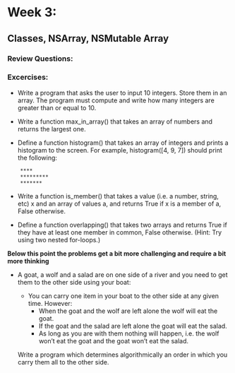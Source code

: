 # Week 3:
## Classes, NSArray, NSMutable Array

### Review Questions:

### Excercises:

- Write a program that asks the user to input 10 integers. Store them in an array. The program must compute and write how      many integers are greater than or equal to 10.    

- Write a function max_in_array() that takes an array of numbers and returns the largest one. 

- Define a function histogram() that takes an array of integers and prints a histogram to the screen. For example,               histogram([4, 9, 7]) should print the following:

```
    ****
    *********
    *******
```

- Write a function is_member() that takes a value (i.e. a number, string, etc) x and an array of values a, and returns True if x   is a member of a, False otherwise. 

- Define a function overlapping() that takes two arrays and returns True if they have at least one member in common, False        otherwise. (Hint: Try using two nested for-loops.)

**Below this point the problems get a bit more challenging and require a bit more thinking**
- A goat, a wolf and a salad are on one side of a river and you need to get them to the other side using your boat:
    - You can carry one item in your boat to the other side at any given time. However:
        - When the goat and the wolf are left alone the wolf will eat the goat. 
        - If the goat and the salad are left alone the goat will eat the salad.
        - As long as you are with them nothing will happen, i.e. the wolf won’t eat the goat and the goat won’t eat the                salad. 
        
  Write a program which determines algorithmically an order in which you carry them all to the other side.  
